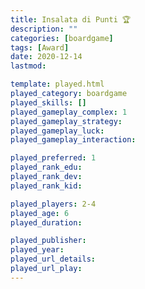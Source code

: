 ```yaml
---
title: Insalata di Punti 🏆
description: ""
categories: [boardgame]
tags: [Award]
date: 2020-12-14
lastmod: 

template: played.html
played_category: boardgame
played_skills: []
played_gameplay_complex: 1
played_gameplay_strategy: 
played_gameplay_luck: 
played_gameplay_interaction: 

played_preferred: 1
played_rank_edu: 
played_rank_dev: 
played_rank_kid: 

played_players: 2-4
played_age: 6
played_duration: 

played_publisher: 
played_year: 
played_url_details: 
played_url_play: 
---
```

